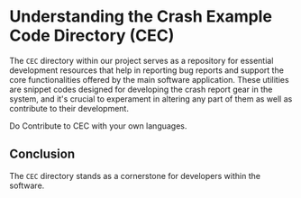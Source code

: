 # Understanding the Crash Example Code Directory (CEC)

The `CEC` directory within our project serves as a repository for essential development resources that help in reporting bug reports and support the core functionalities offered by the main software application. These utilities are snippet codes designed for developing the crash report gear in the system, and it's crucial to experament in altering any part of them as well as contribute to their development.

Do Contribute to CEC with your own languages.

## Conclusion

The `CEC` directory stands as a cornerstone for developers within the software.